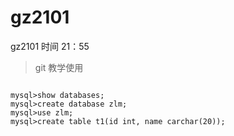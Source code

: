 # gz2101
gz2101
时间 21：55

> git 教学使用

```mysql

mysql>show databases;
mysql>create database zlm;
mysql>use zlm;
mysql>create table t1(id int, name carchar(20));


```


